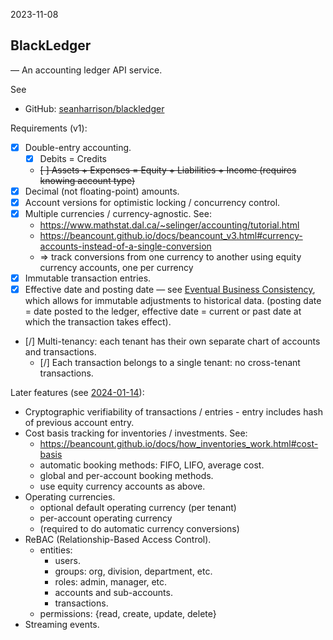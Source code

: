 2023-11-08

## BlackLedger

— An accounting ledger API service.

See

- GitHub: [seanharrison/blackledger](https://github.com/seanharrison/blackledger)

Requirements (v1):

- [x] Double-entry accounting.
  - [x] Debits = Credits
  - ~~[ ] Assets + Expenses = Equity + Liabilities + Income (requires knowing account type)~~
- [x] Decimal (not floating-point) amounts.
- [x] Account versions for optimistic locking / concurrency control.
- [x] Multiple currencies / currency-agnostic. See:
  - <https://www.mathstat.dal.ca/~selinger/accounting/tutorial.html>
  - <https://beancount.github.io/docs/beancount_v3.html#currency-accounts-instead-of-a-single-conversion>
  - => track conversions from one currency to another using equity currency accounts, one per currency
- [x] Immutable transaction entries.
- [x] Effective date and posting date — see [Eventual Business Consistency](https://tidyfirst.substack.com/p/eventual-business-consistency), which allows for immutable adjustments to historical data. (posting date = date posted to the ledger, effective date = current or past date at which the transaction takes effect).
- [/] Multi-tenancy: each tenant has their own separate chart of accounts and transactions.
  - [/] Each transaction belongs to a single tenant: no cross-tenant transactions.

Later features (see [2024-01-14](2024-01-14.md)):

- Cryptographic verifiability of transactions / entries - entry includes hash of previous account entry.
- Cost basis tracking for inventories / investments. See:
  - <https://beancount.github.io/docs/how_inventories_work.html#cost-basis>
  - automatic booking methods: FIFO, LIFO, average cost.
  - global and per-account booking methods.
  - use equity currency accounts as above.
- Operating currencies.
  - optional default operating currency (per tenant)
  - per-account operating currency
  - (required to do automatic currency conversions)
- ReBAC (Relationship-Based Access Control).
  - entities:
    - users.
    - groups: org, division, department, etc.
    - roles: admin, manager, etc.
    - accounts and sub-accounts.
    - transactions.
  - permissions: {read, create, update, delete}
- Streaming events.
